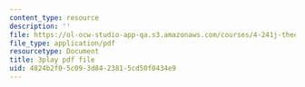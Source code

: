 ```yaml
---
content_type: resource
description: ''
file: https://ol-ocw-studio-app-qa.s3.amazonaws.com/courses/4-241j-theory-of-city-form-spring-2013/4824b2f05c093d8423815cd50f0434e9_Wf4_tmPw1As.pdf
file_type: application/pdf
resourcetype: Document
title: 3play pdf file
uid: 4824b2f0-5c09-3d84-2381-5cd50f0434e9
---
```

